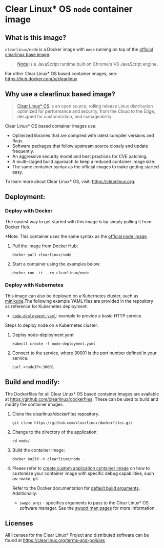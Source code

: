 # Clear Linux* OS `node` container image

<!-- Required -->
## What is this image?

`clearlinux/node` is a Docker image with `node` running on top of the
[official clearlinux base image](https://hub.docker.com/_/clearlinux). 

<!-- application introduction -->
> [Node](https://nodejs.org/en/) is a JavaScript runtime built on Chrome's V8 JavaScript engine.

For other Clear Linux* OS
based container images, see: https://hub.docker.com/u/clearlinux

## Why use a clearlinux based image?

<!-- CL introduction -->
> [Clear Linux* OS](https://clearlinux.org/) is an open source, rolling release
> Linux distribution optimized for performance and security, from the Cloud to
> the Edge, designed for customization, and manageability.

Clear Linux* OS based container images use:
* Optimized libraries that are compiled with latest compiler versions and
  flags.
* Software packages that follow upstream source closely and update frequently.
* An aggressive security model and best practices for CVE patching.
* A multi-staged build approach to keep a reduced container image size.
* The same container syntax as the official images to make getting started
  easy. 

To learn more about Clear Linux* OS, visit: https://clearlinux.org.

<!-- Required -->
## Deployment:

### Deploy with Docker
The easiest way to get started with this image is by simply pulling it from
Docker Hub. 

*Note: This container uses the same syntax as the [official node image](https://hub.docker.com/_/node).


1. Pull the image from Docker Hub: 
    ```
    docker pull clearlinux/node
    ```

2. Start a container using the examples below:

    ```
    docker run -it --rm clearlinux/node
    ```
    

<!-- Optional -->
### Deploy with Kubernetes

This image can also be deployed on a Kubernetes cluster, such as [minikube](https://kubernetes.io/docs/setup/learning-environment/minikube/).The following example YAML files are provided in the repository as reference for Kubernetes deployment:

- [`node-deployment.yaml`](https://github.com/clearlinux/dockerfiles/blob/master/node/node-deployment.yaml): example to provide a basic HTTP service.



Steps to deploy node on a Kubernetes cluster:

1. Deploy node-deployment.yaml

   ```
   kubectl create -f node-deployment.yaml
   ```

2. Connect to the service, where 30001 is the port number defined in your service.

   ```
   curl <nodeIP>:30001
   ```

   

<!-- Required -->
## Build and modify:

The Dockerfiles for all Clear Linux* OS based container images are available at
https://github.com/clearlinux/dockerfiles. These can be used to build and
modify the container images.

1. Clone the clearlinux/dockerfiles repository.
    ```
    git clone https://github.com/clearlinux/dockerfiles.git
    ```

2. Change to the directory of the application:
    ```
    cd node/
    ```

3. Build the container image:
    ```
    docker build -t clearlinux/node .
    ```

4. Please refer to [create custom application container image](https://docs.01.org/clearlinux/latest/guides/maintenance/container-image-modify.html) on how to customize your container image with specific debug capabilities, such as: make, git.

   Refer to the Docker documentation for [default build arguments](https://docs.docker.com/engine/reference/builder/#arg).
   Additionally:
   
   - `swupd_args` - specifies arguments to pass to the Clear Linux* OS software
     manager. See the [swupd man pages](https://github.com/clearlinux/swupd-client/blob/master/docs/swupd.1.rst#options)
     for more information.

<!-- Required -->
## Licenses

All licenses for the Clear Linux* Project and distributed software can be found
at https://clearlinux.org/terms-and-policies
